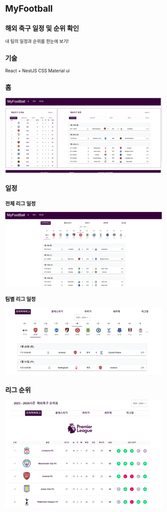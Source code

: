# MyFootball

## 해외 축구 일정 및 순위 확인

내 팀의 일정과 순위를 한눈에 보기!

## 기술

React + NestJS
CSS Material ui

## 홈

![Alt text](image.png)

## 일정

### 전체 리그 일정

![Alt text](image-1.png)

### 팀별 리그 일정

![Alt text](image-2.png)

## 리그 순위

![Alt text](image-3.png)
